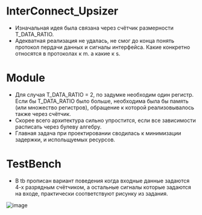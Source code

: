 # InterConnect_Upsizer
+ Изначальная идея  была связана через счётчик размерности T_DATA_RATIO. 
+ Адекватная реализация не удалась, не смог до конца понять протокол пердачи данных и сигналы интерфейса. Какие конкретно относятся в протоколах к m. а какие к s.

# Module
+ Для случая T_DATA_RATIO = 2, по задумке необходим один регистр. Если бы T_DATA_RATIO было больше, необходима была бы память (или множество регистров), обращение к которой реализовывалось также через счётчик.
+ Скорее всего архитектура сильно упростится, если все зависимости расписать через булеву алгебру.
+ Главная задача при проектировании сводилась к минимизации задержки, и испольщуемых ресурсов.

# TestBench
+ В tb прописан вариант поведения когда входные данные задаются 4-х разрядным счётчиком, а остальные сигналы которые задаются на входе, практически соответствуют рисунку из задания.

![image](files\C:\Users\RolePups\Pictures\Ядро.png)
